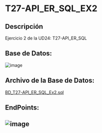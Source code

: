 # T27-API_ER_SQL_EX2

## Descripción
Ejercicio 2 de la UD24: T27-API_ER_SQL


## Base de Datos:
![image](https://user-images.githubusercontent.com/9554810/107043138-dcc2c380-67c2-11eb-8828-275e03750490.png)

## Archivo de la Base de Datos:
[BD_T27-API_ER_SQL_Ex2.sql](https://github.com/VictorAlfonsoMarti/T27-API_ER_SQL_EX2/blob/master/DB_T27-API_ER_SQL_EX2.sql)

## EndPoints:
![image](https://user-images.githubusercontent.com/9554810/107043055-c157b880-67c2-11eb-95bb-594347925196.png)
---
